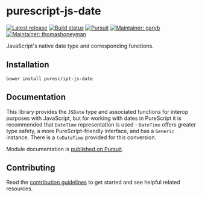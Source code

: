 # purescript-js-date

[![Latest release](http://img.shields.io/github/release/purescript-contrib/purescript-js-date.svg)](https://github.com/purescript-contrib/purescript-js-date/releases)
[![Build status](https://travis-ci.org/purescript-contrib/purescript-js-date.svg?branch=master)](https://travis-ci.org/purescript-contrib/purescript-js-date)
[![Pursuit](http://pursuit.purescript.org/packages/purescript-js-date/badge)](http://pursuit.purescript.org/packages/purescript-js-date/)
[![Maintainer: garyb](https://img.shields.io/badge/maintainer-garyb-lightgrey.svg)](http://github.com/garyb)
[![Maintainer: thomashoneyman](https://img.shields.io/badge/maintainer-thomashoneyman-lightgrey.svg)](http://github.com/thomashoneyman)

JavaScript's native date type and corresponding functions.

## Installation

```
bower install purescript-js-date
```

## Documentation

This library provides the `JSDate` type and associated functions for interop purposes with JavaScript, but for working with dates in PureScript it is recommended that `DateTime` representation is used - `DateTime` offers greater type safety, a more PureScript-friendly interface, and has a `Generic` instance. There is a `toDateTime` provided for this conversion.

Module documentation is [published on Pursuit](http://pursuit.purescript.org/packages/purescript-js-date).

## Contributing

Read the [contribution guidelines](https://github.com/purescript-contrib/purescript-js-date/blob/master/.github/contributing.md) to get started and see helpful related resources.
